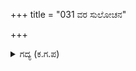 +++
title = "031 ವರ ಸುಲೋಚನ"

+++

<details><summary>ಗದ್ಯ (ಕ.ಗ.ಪ) </summary>

31. ಭೀಮನು ಶ್ರೇಷ್ಠನಾದ ಸುಲೋಚನ, ಚಿತ್ರರಥ, ದುರ್ಮರುಷಣ, ಶತಾನೀಕ, ನೀಲಾಂಬರ, ವಿವಿಂಶತಿ, ಚಿತ್ರಸೇನ, ದೀರ್ಘಲೋಚನ-ಇವರೇ ಮೊದಲಾದವರನ್ನು ತರಿದು, ಪುನಃ ಸುಯೋಧನನ ಸೈನ್ಯಕ್ಕೆ ಮುನ್ನುಗ್ಗಲು, ಕರ್ಣನು ಸೈನ್ಯವನ್ನು ಪುನಃ ಕೂಡಿಸಿಕೊಂಡು, ಭೀಮನನ್ನು ಎದುರಿಸಿದನು.
</details>
